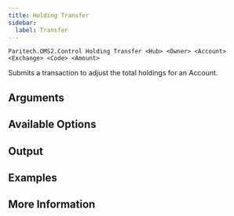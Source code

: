 ```yaml
---
title: Holding Transfer
sidebar:
  label: Transfer
---
```


`Paritech.OMS2.Control Holding Transfer <Hub> <Owner> <Account> <Exchange> <Code> <Amount>`

Submits a transaction to adjust the total holdings for an Account.

## Arguments

## Available Options

## Output

## Examples

## More Information
